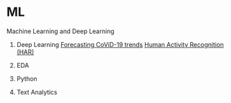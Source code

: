 # ML
Machine Learning and Deep Learning 

1. Deep Learning
[Forecasting CoViD-19 trends](https://github.com/amdhiqal/ML/tree/main/Deep%20Learning/CoViD-19)
[Human Activity Recognition (HAR)](https://github.com/amdhiqal/ML/tree/main/Deep%20Learning/Human%20Activity%20Recognition%20(HAR))

2. EDA


3. Python


4. Text Analytics

